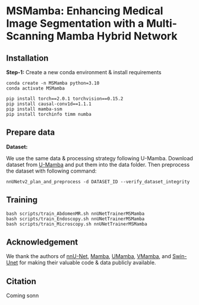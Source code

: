 # MSMamba: Enhancing Medical Image Segmentation with a Multi-Scanning Mamba Hybrid Network

## Installation

**Step-1:** Create a new conda environment & install requirements

```shell
conda create -n MSMamba python=3.10
conda activate MSMamba

pip install torch==2.0.1 torchvision==0.15.2
pip install causal-conv1d==1.1.1
pip install mamba-ssm
pip install torchinfo timm numba
```

## Prepare data 

**Dataset:**  

We use the same data & processing strategy following U-Mamba. Download dataset from [U-Mamba](https://github.com/bowang-lab/U-Mamba) and put them into the data folder. Then preprocess the dataset with following command:

```shell
nnUNetv2_plan_and_preprocess -d DATASET_ID --verify_dataset_integrity
```

## Training

```shell
bash scripts/train_AbdomenMR.sh nnUNetTrainerMSMamba
bash scripts/train_Endoscopy.sh nnUNetTrainerMSMamba
bash scripts/train_Microscopy.sh nnUNetTrainerMSMamba
```

## Acknowledgement
We thank the authors of [nnU-Net](https://github.com/MIC-DKFZ/nnUNet), [Mamba](https://github.com/state-spaces/mamba), [UMamba](https://github.com/bowang-lab/U-Mamba), [VMamba](https://github.com/MzeroMiko/VMamba), and [Swin-Unet](https://github.com/HuCaoFighting/Swin-Unet) for making their valuable code & data publicly available.

## Citation
Coming sonn
